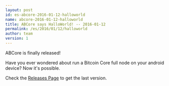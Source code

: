 ```yaml
---
layout: post
id: es-abcore-2016-01-12-halloworld
name: abcore-2016-01-12-halloworld
title: ABCore says HalloWorld! -- 2016-01-12
permalink: /es/2016/01/12/halloworld
author: team
version: 1
---
```

ABCore is finally released!

Have you ever wondered about run a Bitcoin Core full node on your android device? Now it's possible.

Check the [Releases Page]({{site.baseurl}}/es/releases) to get the last version.
